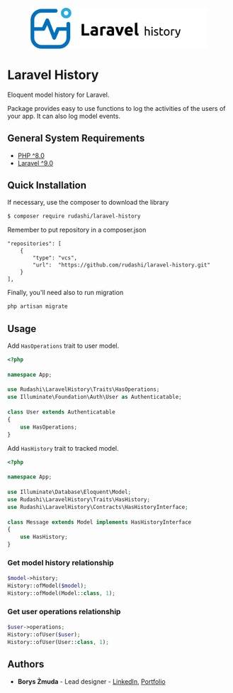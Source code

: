 <p align="center"><img src="./art/logo-mock.svg" width="400" alt=""></p>

Laravel History
================

Eloquent model history for Laravel.

Package provides easy to use functions to log the activities of the users of your app. It can also log model events.

## General System Requirements

- [PHP ^8.0](http://php.net/)
- [Laravel ^9.0](https://github.com/laravel/framework)

## Quick Installation

If necessary, use the composer to download the library

```bash
$ composer require rudashi/laravel-history
```

Remember to put repository in a composer.json

```
"repositories": [
    {
        "type": "vcs",
        "url":  "https://github.com/rudashi/laravel-history.git"
    }
],
```

Finally, you'll need also to run migration
```bash
php artisan migrate
```

## Usage

Add `HasOperations` trait to user model.

```php
<?php

namespace App;

use Rudashi\LaravelHistory\Traits\HasOperations;
use Illuminate\Foundation\Auth\User as Authenticatable;

class User extends Authenticatable
{
    use HasOperations;
}
```

Add `HasHistory` trait to tracked model.

```php
<?php

namespace App;

use Illuminate\Database\Eloquent\Model;
use Rudashi\LaravelHistory\Traits\HasHistory;
use Rudashi\LaravelHistory\Contracts\HasHistoryInterface;

class Message extends Model implements HasHistoryInterface
{
    use HasHistory;
}
```

### Get model history relationship

```php
$model->history;
History::ofModel($model);
History::ofModel(Model::class, 1);
```
### Get user operations relationship

```php
$user->operations;
History::ofUser($user);
History::ofUser(User::class, 1);
```

## Authors

* **Borys Żmuda** - Lead designer - [LinkedIn](https://www.linkedin.com/in/boryszmuda/), [Portfolio](https://rudashi.github.io/)
